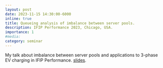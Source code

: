 ```yaml
---
layout: post
date: 2023-11-15 14:30:00-6000
inline: true
title: Queueing analysis of imbalance between server pools.
description: IFIP Performance 2023, Chicago, USA.
importance: 1
#media: 
category: seminar
---
```


My talk about imbalance between server pools and applications to 3-phase EV charging in IFIP Performance. [slides](assets/pdf/performance23_talk.pdf).
